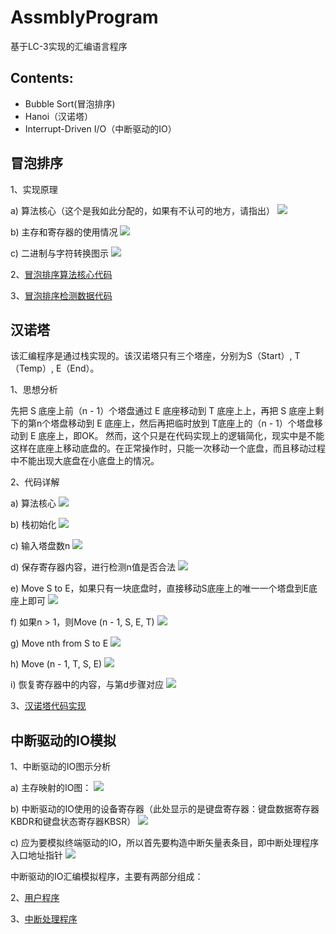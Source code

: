 # AssmblyProgram
基于LC-3实现的汇编语言程序

## Contents:
- Bubble Sort(冒泡排序)
- Hanoi（汉诺塔）
- Interrupt-Driven I/O（中断驱动的IO）

## 冒泡排序

1、实现原理

a) 算法核心（这个是我如此分配的，如果有不认可的地方，请指出）
![](https://raw.githubusercontent.com/Zychaowill/ImgStore/master/AssmblyProgram/as1-1.png)

b) 主存和寄存器的使用情况
![](https://raw.githubusercontent.com/Zychaowill/ImgStore/master/AssmblyProgram/as1-2.png)

c) 二进制与字符转换图示
![](https://raw.githubusercontent.com/Zychaowill/ImgStore/master/AssmblyProgram/as1-3.png)

2、[冒泡排序算法核心代码](https://github.com/Zychaowill/AssmblyProgram/blob/master/BubbleSort/bubbleSort)

3、[冒泡排序检测数据代码](https://github.com/Zychaowill/AssmblyProgram/blob/master/BubbleSort/DATA)

## 汉诺塔

该汇编程序是通过栈实现的。该汉诺塔只有三个塔座，分别为S（Start）, T（Temp）, E（End）。

1、思想分析

先把 S 底座上前（n - 1）个塔盘通过 E 底座移动到 T 底座上上，再把 S 底座上剩下的第n个塔盘移动到 E 底座上，然后再把临时放到 T底座上的（n - 1）个塔盘移动到 E 底座上，即OK。
然而，这个只是在代码实现上的逻辑简化，现实中是不能这样在底座上移动底盘的。在正常操作时，只能一次移动一个底盘，而且移动过程中不能出现大底盘在小底盘上的情况。

2、代码详解

a) 算法核心
![](https://raw.githubusercontent.com/Zychaowill/ImgStore/master/AssmblyProgram/as2-1.png)

b) 栈初始化
![](https://raw.githubusercontent.com/Zychaowill/ImgStore/master/AssmblyProgram/as2-2.png)

c) 输入塔盘数n
![](https://raw.githubusercontent.com/Zychaowill/ImgStore/master/AssmblyProgram/as2-3.png)

d) 保存寄存器内容，进行检测n值是否合法
![](https://raw.githubusercontent.com/Zychaowill/ImgStore/master/AssmblyProgram/as2-4.png)

e) Move S to E，如果只有一块底盘时，直接移动S底座上的唯一一个塔盘到E底座上即可
![](https://raw.githubusercontent.com/Zychaowill/ImgStore/master/AssmblyProgram/as2-5.png)

f) 如果n > 1，则Move (n - 1, S, E, T)
![](https://raw.githubusercontent.com/Zychaowill/ImgStore/master/AssmblyProgram/as2-6.png)

g) Move nth from S to E
![](https://raw.githubusercontent.com/Zychaowill/ImgStore/master/AssmblyProgram/as2-7.png)

h) Move (n - 1, T, S, E)
![](https://raw.githubusercontent.com/Zychaowill/ImgStore/master/AssmblyProgram/as2-8.png)

i) 恢复寄存器中的内容，与第d步骤对应
![](https://raw.githubusercontent.com/Zychaowill/ImgStore/master/AssmblyProgram/as2-9.png)

3、[汉诺塔代码实现](https://github.com/Zychaowill/AssmblyProgram/blob/master/Hanoi/hanoi)

## 中断驱动的IO模拟

1、中断驱动的IO图示分析

a) 主存映射的IO图：
![](https://raw.githubusercontent.com/Zychaowill/ImgStore/master/AssmblyProgram/as3-1.png)

b) 中断驱动的IO使用的设备寄存器（此处显示的是键盘寄存器：键盘数据寄存器KBDR和键盘状态寄存器KBSR）
![](https://raw.githubusercontent.com/Zychaowill/ImgStore/master/AssmblyProgram/as3-2.png)

c) 应为要模拟终端驱动的IO，所以首先要构造中断矢量表条目，即中断处理程序入口地址指针
![](https://raw.githubusercontent.com/Zychaowill/ImgStore/master/AssmblyProgram/as3-3.png)

中断驱动的IO汇编模拟程序，主要有两部分组成：

2、[用户程序](https://github.com/Zychaowill/AssmblyProgram/blob/master/Interrupt_new/INT)

3、[中断处理程序](https://github.com/Zychaowill/AssmblyProgram/blob/master/Interrupt_new/INTP)
